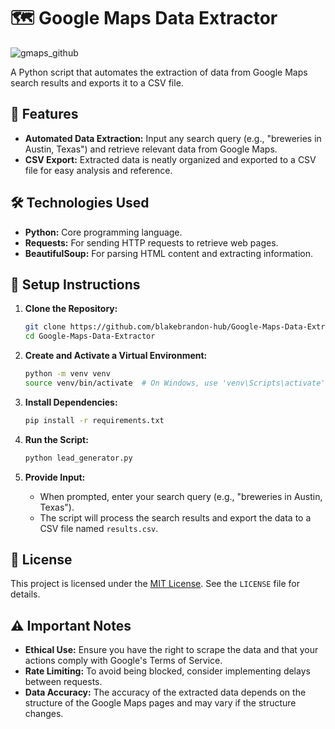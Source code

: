 # 🗺️ Google Maps Data Extractor

![gmaps_github](https://github.com/blakebrandon-hub/Google-Maps-Data-Extractor/assets/50201165/dfb9c5de-43d3-44c7-b2dc-0b5ae34d2b4d)

A Python script that automates the extraction of data from Google Maps search results and exports it to a CSV file.

## 🌟 Features

- **Automated Data Extraction:** Input any search query (e.g., "breweries in Austin, Texas") and retrieve relevant data from Google Maps.
- **CSV Export:** Extracted data is neatly organized and exported to a CSV file for easy analysis and reference.

## 🛠️ Technologies Used

- **Python:** Core programming language.
- **Requests:** For sending HTTP requests to retrieve web pages.
- **BeautifulSoup:** For parsing HTML content and extracting information.

## 🔧 Setup Instructions

1. **Clone the Repository:**

    ```bash
    git clone https://github.com/blakebrandon-hub/Google-Maps-Data-Extractor.git
    cd Google-Maps-Data-Extractor
    ```

2. **Create and Activate a Virtual Environment:**

    ```bash
    python -m venv venv
    source venv/bin/activate  # On Windows, use 'venv\Scripts\activate'
    ```

3. **Install Dependencies:**

    ```bash
    pip install -r requirements.txt
    ```

4. **Run the Script:**

    ```bash
    python lead_generator.py
    ```

5. **Provide Input:**
   - When prompted, enter your search query (e.g., "breweries in Austin, Texas").
   - The script will process the search results and export the data to a CSV file named `results.csv`.
  
## 📜 License

This project is licensed under the [MIT License](https://opensource.org/licenses/MIT). See the `LICENSE` file for details.

## ⚠️ Important Notes

- **Ethical Use:** Ensure you have the right to scrape the data and that your actions comply with Google's Terms of Service.
- **Rate Limiting:** To avoid being blocked, consider implementing delays between requests.
- **Data Accuracy:** The accuracy of the extracted data depends on the structure of the Google Maps pages and may vary if the structure changes.
